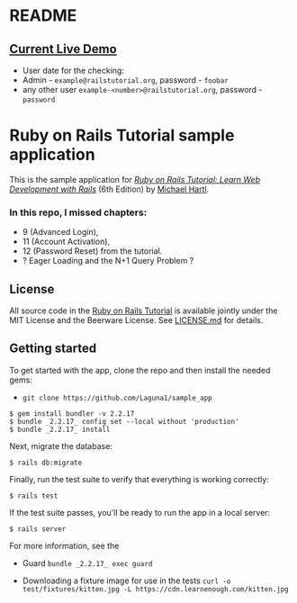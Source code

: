 # README

## [Current Live Demo](https://warm-savannah-99063.herokuapp.com/)
- User date for the checking:
- Admin - `example@railstutorial.org`, password - `foobar`
- any other user `example-<number>@railstutorial.org`, password - `password`

# Ruby on Rails Tutorial sample application

This is the sample application for
[*Ruby on Rails Tutorial:
Learn Web Development with Rails*](https://www.railstutorial.org/)
(6th Edition)
by [Michael Hartl](https://www.michaelhartl.com/).

### In this repo, I missed chapters:
- 9 (Advanced Login), 
- 11 (Account Activation), 
- 12 (Password Reset) from the tutorial.
- ? Eager Loading and the N+1 Query Problem ?

## License

All source code in the [Ruby on Rails Tutorial](https://www.railstutorial.org/)
is available jointly under the MIT License and the Beerware License. See
[LICENSE.md](LICENSE.md) for details.

## Getting started

To get started with the app, clone the repo and then install the needed gems:
- `git clone https://github.com/Laguna1/sample_app`
```
$ gem install bundler -v 2.2.17
$ bundle _2.2.17_ config set --local without 'production'
$ bundle _2.2.17_ install
```

Next, migrate the database:

```
$ rails db:migrate
```

Finally, run the test suite to verify that everything is working correctly:

```
$ rails test
```

If the test suite passes, you'll be ready to run the app in a local server:

```
$ rails server
```

For more information, see the

- Guard `bundle _2.2.17_ exec guard`

- Downloading a fixture image for use in the tests `curl -o test/fixtures/kitten.jpg -L https://cdn.learnenough.com/kitten.jpg`
